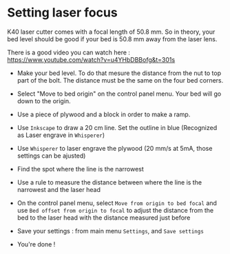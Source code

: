 # Setting laser focus

K40 laser cutter comes with a focal length of 50.8 mm. So in theory, your bed level should be good if your bed is 50.8 mm away from the laser lens.

There is a good video you can watch here : <https://www.youtube.com/watch?v=u4YHbDBBofg&t=301s>

* Make your bed level. To do that mesure the distance from the nut to top part of the bolt.
The distance must be the same on the four bed corners.

* Select "Move to bed origin" on the control panel menu. Your bed will go down to the origin.

* Use a piece of plywood and a block in order to make a ramp.

* Use `Inkscape` to draw a 20 cm line. Set the outline in blue (Recognized as Laser engrave in `Whisperer`)

* Use `Whisperer` to laser engrave the plywood (20 mm/s at 5mA, those settings can be ajusted)

* Find the spot where the line is the narrowest

* Use a rule to measure the distance between where the line is the narrowest and the laser head

* On the control panel menu, select `Move from origin to bed focal` and use `Bed offset from origin to focal` to adjust the distance from the bed to the laser head with the distance measured just before

* Save your settings : from main menu `Settings`, and `Save settings`

* You're done !
